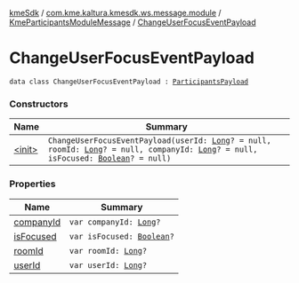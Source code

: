 [kmeSdk](../../../index.md) / [com.kme.kaltura.kmesdk.ws.message.module](../../index.md) / [KmeParticipantsModuleMessage](../index.md) / [ChangeUserFocusEventPayload](./index.md)

# ChangeUserFocusEventPayload

`data class ChangeUserFocusEventPayload : `[`ParticipantsPayload`](../-participants-payload/index.md)

### Constructors

| Name | Summary |
|---|---|
| [&lt;init&gt;](-init-.md) | `ChangeUserFocusEventPayload(userId: `[`Long`](https://kotlinlang.org/api/latest/jvm/stdlib/kotlin/-long/index.html)`? = null, roomId: `[`Long`](https://kotlinlang.org/api/latest/jvm/stdlib/kotlin/-long/index.html)`? = null, companyId: `[`Long`](https://kotlinlang.org/api/latest/jvm/stdlib/kotlin/-long/index.html)`? = null, isFocused: `[`Boolean`](https://kotlinlang.org/api/latest/jvm/stdlib/kotlin/-boolean/index.html)`? = null)` |

### Properties

| Name | Summary |
|---|---|
| [companyId](company-id.md) | `var companyId: `[`Long`](https://kotlinlang.org/api/latest/jvm/stdlib/kotlin/-long/index.html)`?` |
| [isFocused](is-focused.md) | `var isFocused: `[`Boolean`](https://kotlinlang.org/api/latest/jvm/stdlib/kotlin/-boolean/index.html)`?` |
| [roomId](room-id.md) | `var roomId: `[`Long`](https://kotlinlang.org/api/latest/jvm/stdlib/kotlin/-long/index.html)`?` |
| [userId](user-id.md) | `var userId: `[`Long`](https://kotlinlang.org/api/latest/jvm/stdlib/kotlin/-long/index.html)`?` |
